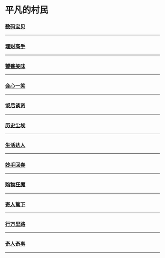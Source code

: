 平凡的村民
==========

### [数码宝贝](digimon/index)

---

### [理财高手](economy/index)

---

### [饕餮美味](food/index)

---

### [会心一笑](funny/index)

---

### [饭后谈资](gossip/index)

---

### [历史尘埃](history/index)

---

### [生活达人](lifehacker/index)

---

### [妙手回春](medicine/index)

---

### [购物狂魔](shopping/index)

---

### [寄人篱下](tenement/index)

---

### [行万里路](vehicle/index)

---

### [奇人奇事](wonders/index)

---
